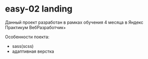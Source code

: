 # easy-02 landing

Данный проект разработан в рамках обучения 4 месяца в Яндекс Практикум ВебРазработчик+

Особенности поекта:
* sass(scss)
* адаптивная верстка